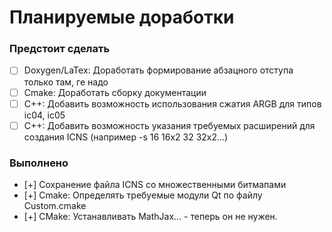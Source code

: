 # Планируемые доработки

### Предстоит сделать

- [ ] Doxygen/LaTex: Доработать формирование абзацного отступа только там, ге надо  
- [ ] Cmake: Доработать сборку документации  
- [ ] C++: Добавить возможность использования сжатия ARGB для типов ic04, ic05  
- [ ] C++: Добавить возможность указания требуемых расширений для создания ICNS (например -s 16 16x2 32 32x2...)  

### Выполнено

- [+] Сохранение файла ICNS со множественными битмапами  
- [+] Cmake: Определять требуемые модули Qt по файлу Custom.cmake  
- [+] CMake: Устанавливать MathJax... - теперь он не нужен.  
